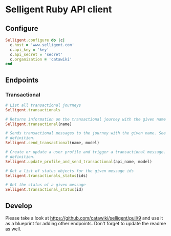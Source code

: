 # Selligent Ruby API client

## Configure

```ruby
Selligent.configure do |c|
  c.host = 'www.selligent.com'
  c.api_key = 'key'
  c.api_secret = 'secret'
  c.organization = 'catawiki'
end
```

## Endpoints

### Transactional

```ruby
# List all transactional journeys
Selligent.transactionals

# Returns information on the transactional journey with the given name
Selligent.transactional(name)

# Sends transactional messages to the journey with the given name. See rdoc for model
# definition.
Selligent.send_transactional(name, model)

# Create or update a user profile and trigger a transactional message. See rdoc for model
# definition.
Selligent.update_profile_and_send_transactional(api_name, model)

# Get a list of status objects for the given message ids
Selligent.transactionals_status(ids)

# Get the status of a given message
Selligent.transactional_status(id)
```

## Develop

Please take a look at https://github.com/catawiki/selligent/pull/9 and use it as a
blueprint for adding other endpoints. Don't forget to update the readme as well.

